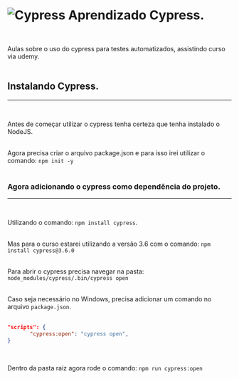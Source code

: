 # ![Cypress](https://raw.githubusercontent.com/cypress-io/cypress-icons/master/src/favicon/favicon.ico) Aprendizado Cypress.   
&nbsp;

  
Aulas sobre o uso do cypress para testes automatizados, assistindo curso via udemy.&nbsp;  
&nbsp;  


## Instalando Cypress.
--------------------------------------------------------------------------------  
&nbsp;


Antes de começar utilizar o cypress tenha certeza que tenha instalado o NodeJS.  
&nbsp;

Agora precisa criar o arquivo package.json e para isso irei utilizar o comando: `npm init -y`  
&nbsp;

### Agora adicionando o cypress como dependência do projeto.  
--------------------------------------------------------------------------------  
&nbsp;

Utilizando o comando: `npm install cypress`.  
&nbsp;

Mas para o curso estarei utilizando a versão 3.6 com o comando: `npm install cypress@3.6.0`  
&nbsp;

Para abrir o cypress precisa navegar na pasta: `node_modules/cypress/.bin/cypress open`  
&nbsp;

Caso seja necessário no Windows, precisa adicionar um comando no arquivo `package.json`.    
&nbsp;

 ```json
 "scripts": {
        "cypress:open": "cypress open",
}
```  

&nbsp;

Dentro da pasta raiz agora rode o comando: `npm run cypress:open`  
&nbsp;

